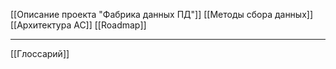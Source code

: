 [[Описание проекта "Фабрика данных ПД"]]
[[Методы сбора данных]]
[[Архитектура АС]]
[[Roadmap]]

---

[[Глоссарий]]


